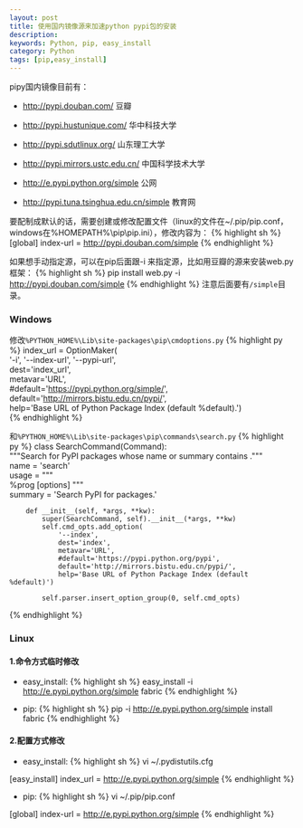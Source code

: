```yaml
---
layout: post
title: 使用国内镜像源来加速python pypi包的安装
description:
keywords: Python, pip, easy_install
category: Python
tags: [pip,easy_install]
---
```


pipy国内镜像目前有：

* http://pypi.douban.com/  豆瓣

* http://pypi.hustunique.com/  华中科技大学

* http://pypi.sdutlinux.org/  山东理工大学

* http://pypi.mirrors.ustc.edu.cn/  中国科学技术大学

* http://e.pypi.python.org/simple 公网

* http://pypi.tuna.tsinghua.edu.cn/simple 教育网

<!-- more -->

要配制成默认的话，需要创建或修改配置文件（linux的文件在~/.pip/pip.conf，windows在%HOMEPATH%\pip\pip.ini），修改内容为：
{% highlight sh %}
[global]
index-url = http://pypi.douban.com/simple
{% endhighlight %}

如果想手动指定源，可以在pip后面跟-i 来指定源，比如用豆瓣的源来安装web.py框架：
{% highlight sh %}
pip install web.py -i http://pypi.douban.com/simple
{% endhighlight %}
注意后面要有`/simple`目录。

### Windows

修改`%PYTHON_HOME%\Lib\site-packages\pip\cmdoptions.py`
{% highlight py %}
    index_url = OptionMaker(  
        '-i', '--index-url', '--pypi-url',  
        dest='index_url',  
        metavar='URL',  
        #default='https://pypi.python.org/simple/',  
         default='http://mirrors.bistu.edu.cn/pypi/',  
        help='Base URL of Python Package Index (default %default).')  
{% endhighlight %}

和`%PYTHON_HOME%\Lib\site-packages\pip\commands\search.py`
{% highlight py %}
    class SearchCommand(Command):  
        """Search for PyPI packages whose name or summary contains <query>."""  
        name = 'search'  
        usage = """  
          %prog [options] <query>"""  
        summary = 'Search PyPI for packages.'  

        def __init__(self, *args, **kw):  
            super(SearchCommand, self).__init__(*args, **kw)  
            self.cmd_opts.add_option(  
                '--index',  
                dest='index',  
                metavar='URL',  
                #default='https://pypi.python.org/pypi',  
                default='http://mirrors.bistu.edu.cn/pypi/',  
                help='Base URL of Python Package Index (default %default)')  

            self.parser.insert_option_group(0, self.cmd_opts)  
{% endhighlight %}

### Linux

#### 1.命令方式临时修改

* easy_install:
{% highlight sh %}
easy_install -i http://e.pypi.python.org/simple fabric
{% endhighlight %}

* pip:
{% highlight sh %}
pip -i http://e.pypi.python.org/simple install fabric
{% endhighlight %}

#### 2.配置方式修改

* easy_install:
{% highlight sh %}
vi ~/.pydistutils.cfg

[easy_install]
index_url = http://e.pypi.python.org/simple
{% endhighlight %}

* pip:
{% highlight sh %}
vi ~/.pip/pip.conf

[global]
index-url = http://e.pypi.python.org/simple
{% endhighlight %}
